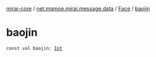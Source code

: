 [mirai-core](../../index.md) / [net.mamoe.mirai.message.data](../index.md) / [Face](index.md) / [baojin](./baojin.md)

# baojin

`const val baojin: `[`Int`](https://kotlinlang.org/api/latest/jvm/stdlib/kotlin/-int/index.html)